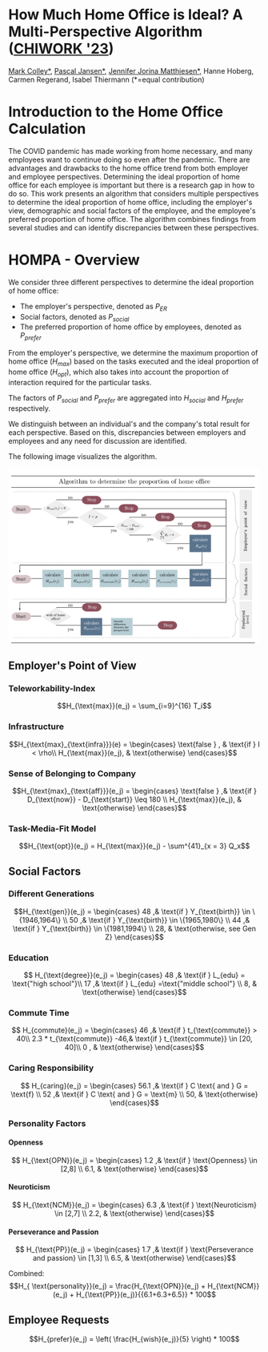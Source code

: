 
# How Much Home Office is Ideal? A Multi-Perspective Algorithm ([CHIWORK '23](https://www.chiwork.org/))

[Mark Colley*](https://scholar.google.de/citations?user=Kt5I7wYAAAAJ&hl=de&oi=ao), [Pascal Jansen*](https://scholar.google.de/citations?user=cR1_0-EAAAAJ&hl=en), [Jennifer Jorina Matthiesen*](https://scholar.google.de/citations?user=LEu4D5gAAAAJ&hl=de&oi=ao), Hanne Hoberg, Carmen Regerand, Isabel Thiermann (*=equal contribution)


# Introduction to the Home Office Calculation
The COVID pandemic has made working from home necessary, and many employees want to continue doing so even after the pandemic. There are advantages and drawbacks to the home office trend from both employer and employee perspectives. Determining the ideal proportion of home office for each employee is important but there is a research gap in how to do so. This work presents an algorithm that considers multiple perspectives to determine the ideal proportion of home office, including the employer's view, demographic and social factors of the employee, and the employee's preferred proportion of home office. The algorithm combines findings from several studies and can identify discrepancies between these perspectives.



# HOMPA - Overview
We consider three different perspectives to determine the ideal proportion of home office:

- The employer's perspective, denoted as $P_{ER}$
- Social factors, denoted as $P_{social}$
- The preferred proportion of home office by employees, denoted as $P_{prefer}$

From the employer's perspective, we determine the maximum proportion of home office ($H_{max}$) based on the tasks executed and the ideal proportion of home office ($H_{opt}$), which also takes into account the proportion of interaction required for the particular tasks.

The factors of $P_{social}$ and $P_{prefer}$ are aggregated into $H_{social}$ and $H_{prefer}$ respectively.

We distinguish between an individual's and the company's total result for each perspective. Based on this, discrepancies between employers and employees and any need for discussion are identified.

The following image visualizes the algorithm.

<p align="center">
  <img src="./images/hompa-overview.png" alt="Overview of HOMPA">
</p>


## Employer's Point of View

### Teleworkability-Index
$$H_{\text{max}}(e_j) = \sum_{i=9}^{16} T_i$$

### Infrastructure
```math
H_{\text{max}_{\text{infra}}}(e) = 
\begin{cases}
\text{false } ,         & \text{if } I < \rho\\
H_{\text{max}}(e_j),               & \text{otherwise}
\end{cases}
```

### Sense of Belonging to Company 
```math
H_{\text{max}_{\text{aff}}}(e_j) = 
\begin{cases}
\text{false } ,& \text{if } D_{\text{now}} - D_{\text{start}} \leq 180 \\
H_{\text{max}}(e_j),              & \text{otherwise}
\end{cases}
```

### Task-Media-Fit Model
$$H_{\text{opt}}(e_j) = H_{\text{max}}(e_j) - \sum^{41}_{x = 3} Q_x$$


## Social Factors

### Different Generations
$$H_{\text{gen}}(e_j) =
\begin{cases}
48 ,& \text{if } Y_{\text{birth}} \in \{1946,1964\} \\
50 ,& \text{if }  Y_{\text{birth}} \in \{1965,1980\} \\
44 ,& \text{if }  Y_{\text{birth}} \in \{1981,1994\} \\
28,              & \text{otherwise, see Gen Z}
\end{cases}$$

### Education 
$$        H_{\text{degree}}(e_j) =
        \begin{cases}
            48 ,& \text{if } L_{edu} =  \text{"high school"}\\
            17 ,& \text{if } L_{edu}  =\text{"middle school"} \\
            8,              & \text{otherwise} 
        \end{cases}$$

### Commute Time
$$        H_{commute}(e_j) =
         \begin{cases}
            46 ,& \text{if } t_{\text{commute}}  > 40\\
            2.3 * t_{\text{commute}} -46,& \text{if } t_{\text{commute}}  \in [20, 40]\\
            0 ,              & \text{otherwise} 
        \end{cases}$$

### Caring Responsibility
$$        H_{caring}(e_j) =
        \begin{cases}
            56.1 ,& \text{if } C \text{ and } G = \text{f} \\
            52 ,& \text{if }  C \text{ and } G = \text{m} \\
            50,              & \text{otherwise} 
        \end{cases}$$

### Personality Factors

#### Openness
$$        H_{\text{OPN}}(e_j) =
        \begin{cases}
            1.2 ,& \text{if }  \text{Openness} \in [2,8] \\
            6.1,              & \text{otherwise} 
        \end{cases}$$
        
#### Neuroticism
$$       H_{\text{NCM}}(e_j) =
        \begin{cases}
            6.3 ,& \text{if }  \text{Neuroticism} \in [2,7] \\
            2.2,              & \text{otherwise} 
        \end{cases}$$

#### Perseverance and Passion
$$        H_{\text{PP}}(e_j) =
        \begin{cases}
            1.7 ,& \text{if } \text{Perseverance and passion} \in [1,3] \\
            6.5,              & \text{otherwise} 
        \end{cases}$$


Combined: $$H_{ \text{personality}}(e_j) = \frac{H_{\text{OPN}}(e_j) + H_{\text{NCM}}(e_j) + H_{\text{PP}}(e_j)}{{6.1+6.3+6.5}} * 100$$


## Employee Requests
$$H_{prefer}(e_j) = \left( \frac{H_{wish}(e_j)}{5} \right)	 * 100$$
